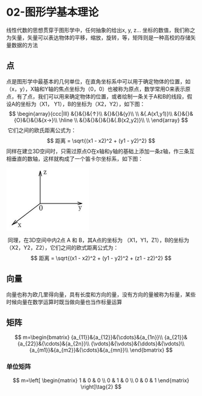 # 02-图形学基本理论

线性代数的思想贯穿于图形学中，任何抽象的给出x, y, z... 坐标的数值，我们称之为矢量，矢量可以表达物体的平移，缩放，旋转，等，矩阵则是一种高校的存储矢量数据的方法

## 点
​	点是图形学中最基本的几何单位，在直角坐标系中可以用于确定物体的位置，如（x，y），X轴和Y轴的焦点坐标为（0，0）也被称为原点，数学常用O来表示原点，有了点，我们可以用来确定物体的位置，或者绘制一条关于A和B的线段，假设A的坐标为（X1， Y1），B的坐标为（X2，Y2），如下图： 
$$
\begin{array}{ccc|lll}
&{}&{}&{↑}\\
&{}&{}&{y}\\
\\
&{.A(x1,y1)}\\
&{}&{}&{O}&{}&{}&{x→}\\
\hline
\\
&{}&{}&{}&{}&{.B(x2,y2)}\\
\\
\end{array}
$$
​	它们之间的欧氏距离公式为：​	
$$
距离 = \sqrt{(x1 - x2)^2 + (y1 - y2)^2}
$$
​	同样在建立3D空间时，只需过原点O在x轴和y轴的基础上添加一条z轴，作三条互相垂直的数轴，这样就构成了一个笛卡尔坐标系，如下图：

​<img src="/assets/3d-axis.png" align="center"/>

​	同理，在3D空间中内2点 A 和 B，其A点的坐标为 （X1，Y1，Z1），B的坐标为（X2，Y2，Z2），它们之间的欧式距离公式为：
$$
距离 = \sqrt{(x1 - x2)^2 + (y1 - y2)^2 + (z1 - z2)^2}
$$


## 向量

​	向量也称为欧几里得向量，具有长度和方向的量，没有方向的量被称为标量，某些时候向量在数学运算时既当做向量也当作标量运算

## 矩阵

$$
m=\begin{bmatrix}
{a_{11}}&{a_{12}}&{\cdots}&{a_{1n}}\\
{a_{21}}&{a_{22}}&{\cdots}&{a_{2n}}\\
{\vdots}&{\vdots}&{\ddots}&{\vdots}\\
{a_{m1}}&{a_{m2}}&{\cdots}&{a_{mn}}\\
\end{bmatrix}
$$

### 单位矩阵

$$
m=\left[
\begin{matrix}
1 & 0 & 0 \\
0 & 1 & 0 \\
0 & 0 & 1 
\end{matrix} \right]\tag{2}
$$

